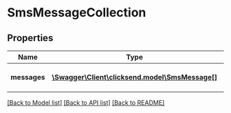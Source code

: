 # SmsMessageCollection

## Properties
Name | Type | Description | Notes
------------ | ------------- | ------------- | -------------
**messages** | [**\Swagger\Client\clicksend.model\SmsMessage[]**](SmsMessage.md) | Array of SmsMessage items | 

[[Back to Model list]](../README.md#documentation-for-models) [[Back to API list]](../README.md#documentation-for-api-endpoints) [[Back to README]](../README.md)


